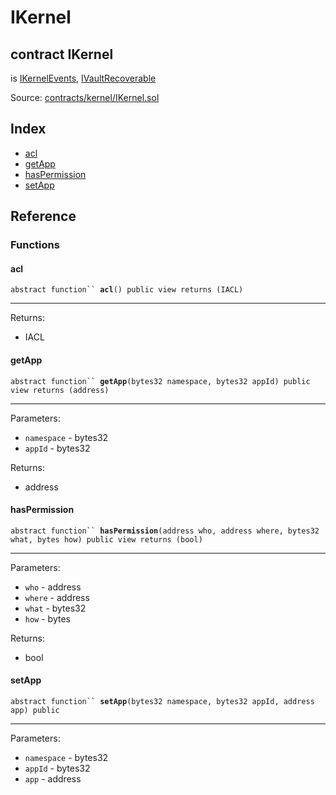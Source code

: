 # IKernel

## contract IKernel

is [IKernelEvents](ikernelevents.md), [IVaultRecoverable](../common/ivaultrecoverable.md)

Source: [contracts/kernel/IKernel.sol](https://github.com/aragon/aragonOS/blob/v4.4.0/contracts/kernel/IKernel.sol)

## Index

* [acl](ikernel.md#acl)
* [getApp](ikernel.md#getapp)
* [hasPermission](ikernel.md#haspermission)
* [setApp](ikernel.md#setapp)

## Reference

### Functions

#### **acl** <a href="#acl" id="acl"></a>

`abstract function`` `**`acl`**`() public view returns (IACL)`

***

Returns:

* IACL

#### **getApp** <a href="#getapp" id="getapp"></a>

`abstract function`` `**`getApp`**`(bytes32 namespace, bytes32 appId) public view returns (address)`

***

Parameters:

* `namespace` - bytes32
* `appId` - bytes32

Returns:

* address

#### **hasPermission** <a href="#haspermission" id="haspermission"></a>

`abstract function`` `**`hasPermission`**`(address who, address where, bytes32 what, bytes how) public view returns (bool)`

***

Parameters:

* `who` - address
* `where` - address
* `what` - bytes32
* `how` - bytes

Returns:

* bool

#### **setApp** <a href="#setapp" id="setapp"></a>

`abstract function`` `**`setApp`**`(bytes32 namespace, bytes32 appId, address app) public`

***

Parameters:

* `namespace` - bytes32
* `appId` - bytes32
* `app` - address
